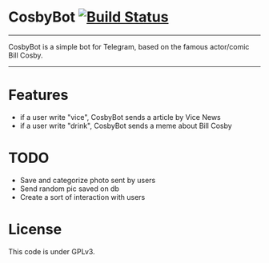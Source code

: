 # CosbyBot [![Build Status](https://travis-ci.org/kmos/cosbytbot.svg?branch=master)](https://travis-ci.org/kmos/cosbytbot) 
*****

CosbyBot is a simple bot for Telegram, based on the famous actor/comic Bill Cosby.

****

Features
========

* if a user write "vice", CosbyBot sends a article by Vice News
* if a user write "drink", CosbyBot sends a meme about Bill Cosby


TODO
====

* Save and categorize photo sent by users
* Send random pic saved on db
* Create a sort of interaction with users


License
=======
This code is under GPLv3.

